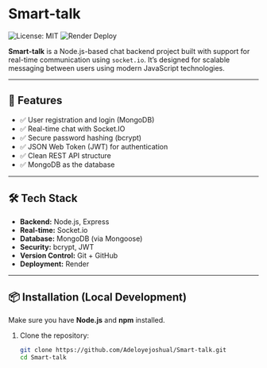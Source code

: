 # Smart-talk

![License: MIT](https://img.shields.io/badge/License-MIT-yellow.svg)
![Render Deploy](https://github.com/Adeloyejoshual/Smart-talk/actions/workflows/render-deploy.yml/badge.svg)

**Smart-talk** is a Node.js-based chat backend project built with support for real-time communication using `socket.io`. It’s designed for scalable messaging between users using modern JavaScript technologies.

---

## 🚀 Features

- ✅ User registration and login (MongoDB)
- ✅ Real-time chat with Socket.IO
- ✅ Secure password hashing (bcrypt)
- ✅ JSON Web Token (JWT) for authentication
- ✅ Clean REST API structure
- ✅ MongoDB as the database

---

## 🛠 Tech Stack

- **Backend:** Node.js, Express
- **Real-time:** Socket.io
- **Database:** MongoDB (via Mongoose)
- **Security:** bcrypt, JWT
- **Version Control:** Git + GitHub
- **Deployment:** Render

---

## 📦 Installation (Local Development)

Make sure you have **Node.js** and **npm** installed.

1. Clone the repository:

   ```bash
   git clone https://github.com/Adeloyejoshual/Smart-talk.git
   cd Smart-talk
